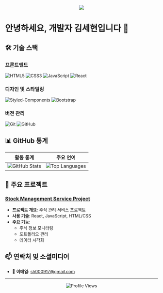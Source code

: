 <div align="center">
  <img src="https://capsule-render.vercel.app/api?type=waving&color=auto&height=200&section=header&text=SeHyun&fontSize=90" />
</div>

# 안녕하세요, 개발자 김세현입니다 👋

## 🛠 기술 스택

### 프론트엔드
<p>
  <img alt="HTML5" src="https://img.shields.io/badge/HTML5-E34F26.svg?&style=for-the-badge&logo=HTML5&logoColor=white"/>
  <img alt="CSS3" src="https://img.shields.io/badge/CSS3-1572B6.svg?&style=for-the-badge&logo=CSS3&logoColor=white"/>
  <img alt="JavaScript" src="https://img.shields.io/badge/JavaScript-F7DF1E.svg?&style=for-the-badge&logo=JavaScript&logoColor=black"/>
  <img alt="React" src="https://img.shields.io/badge/React-61DAFB.svg?&style=for-the-badge&logo=React&logoColor=black"/>
</p>

### 디자인 및 스타일링
<p>
  <img alt="Styled-Components" src="https://img.shields.io/badge/Styled Components-DB7093.svg?&style=for-the-badge&logo=styled-components&logoColor=white"/>
  <img alt="Bootstrap" src="https://img.shields.io/badge/Bootstrap-7952B3.svg?&style=for-the-badge&logo=Bootstrap&logoColor=white"/>
</p>

### 버전 관리
<p>
  <img alt="Git" src="https://img.shields.io/badge/git-%23F05033.svg?style=for-the-badge&logo=git&logoColor=white"/>
  <img alt="GitHub" src="https://img.shields.io/badge/github-%23121011.svg?style=for-the-badge&logo=github&logoColor=white"/>
</p>

## 📊 GitHub 통계
<div align="center">

| 활동 통계 | 주요 언어 |
| --- | --- |
| <img src="https://github-readme-stats.vercel.app/api?username=sehyun00&show_icons=true&theme=radical" alt="GitHub Stats" /> | <img src="https://github-readme-stats.vercel.app/api/top-langs/?username=sehyun00&layout=compact&theme=radical&size_weight=0.5&count_weight=0.5" alt="Top Languages" /> |

</div>


## 🚀 주요 프로젝트

### [Stock Management Service Project](https://github.com/sehyun00/SMS_Project)
- **프로젝트 개요**: 주식 관리 서비스 프로젝트
- **사용 기술**: React, JavaScript, HTML/CSS
- **주요 기능**:
  - 주식 정보 모니터링
  - 포트폴리오 관리
  - 데이터 시각화

## 📫 연락처 및 소셜미디어

- 📧 **이메일**: sh000917@gmail.com

---

<div align="center">
  <img src="https://komarev.com/ghpvc/?username=sehyun00&color=green" alt="Profile Views" />
</div>
